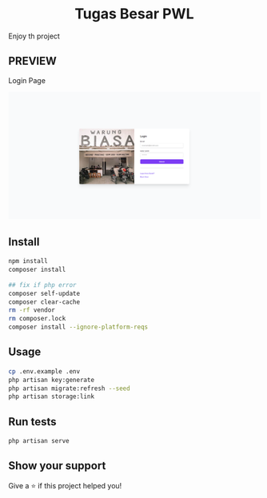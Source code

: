 <h1 align="center">Tugas Besar PWL</h1>
<p> Enjoy th project
</p>

## PREVIEW
<p>Login Page</p>
<img src="preview1.png" />

## Install

```sh
npm install
composer install
```
```sh
## fix if php error  
composer self-update
composer clear-cache
rm -rf vendor
rm composer.lock
composer install --ignore-platform-reqs
```
## Usage

```sh
cp .env.example .env
php artisan key:generate
php artisan migrate:refresh --seed
php artisan storage:link
```

## Run tests

```sh
php artisan serve
```

## Show your support

Give a ⭐️ if this project helped you!
